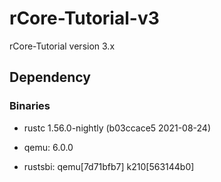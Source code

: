 # rCore-Tutorial-v3
rCore-Tutorial version 3.x

## Dependency

### Binaries

* rustc 1.56.0-nightly (b03ccace5 2021-08-24)

* qemu: 6.0.0

* rustsbi: qemu[7d71bfb7] k210[563144b0]

